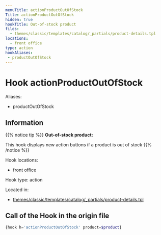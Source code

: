 ```yaml
---
menuTitle: actionProductOutOfStock
Title: actionProductOutOfStock
hidden: true
hookTitle: Out-of-stock product
files:
  - themes/classic/templates/catalog/_partials/product-details.tpl
locations:
  - front office
type: action
hookAliases:
 - productOutOfStock
---
```


# Hook actionProductOutOfStock

Aliases: 
 - productOutOfStock



## Information

{{% notice tip %}}
**Out-of-stock product:** 

This hook displays new action buttons if a product is out of stock
{{% /notice %}}

Hook locations: 
  - front office

Hook type: action

Located in: 
  - [themes/classic/templates/catalog/_partials/product-details.tpl](https://github.com/PrestaShop/PrestaShop/blob/8.0.x/themes/classic/templates/catalog/_partials/product-details.tpl)

## Call of the Hook in the origin file

```php
{hook h='actionProductOutOfStock' product=$product}
```